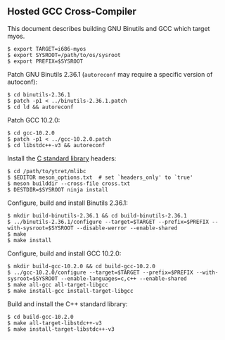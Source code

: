## Hosted GCC Cross-Compiler

This document describes building GNU Binutils and GCC which target myos.

    $ export TARGET=i686-myos
    $ export SYSROOT=/path/to/os/sysroot
    $ export PREFIX=$SYSROOT

Patch GNU Binutils 2.36.1 (`autoreconf` may require a specific version of
autoconf):

    $ cd binutils-2.36.1
    $ patch -p1 < ../binutils-2.36.1.patch
    $ cd ld && autoreconf

Patch GCC 10.2.0:

    $ cd gcc-10.2.0
    $ patch -p1 < ../gcc-10.2.0.patch
    $ cd libstdc++-v3 && autoreconf

Install the [C standard library](https://github.com/ytret/mlibc) headers:

    $ cd /path/to/ytret/mlibc
    $ $EDITOR meson_options.txt  # set `headers_only' to `true'
    $ meson builddir --cross-file cross.txt
    $ DESTDIR=$SYSROOT ninja install

Configure, build and install Binutils 2.36.1:

    $ mkdir build-binutils-2.36.1 && cd build-binutils-2.36.1
    $ ../binutils-2.36.1/configure --target=$TARGET --prefix=$PREFIX --with-sysroot=$SYSROOT --disable-werror --enable-shared
    $ make
    $ make install

Configure, build and install GCC 10.2.0:

    $ mkdir build-gcc-10.2.0 && cd build-gcc-10.2.0
    $ ../gcc-10.2.0/configure --target=$TARGET --prefix=$PREFIX --with-sysroot=$SYSROOT --enable-languages=c,c++ --enable-shared
    $ make all-gcc all-target-libgcc
    $ make install-gcc install-target-libgcc

Build and install the C++ standard library:

    $ cd build-gcc-10.2.0
    $ make all-target-libstdc++-v3
    $ make install-target-libstdc++-v3

[ytret_mlibc]: https://github.com/ytret/mlibc
